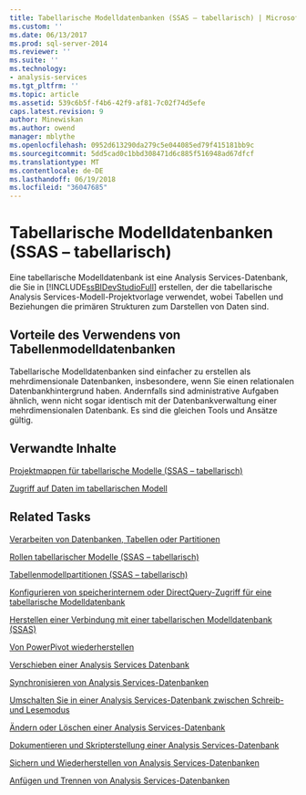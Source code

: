 ```yaml
---
title: Tabellarische Modelldatenbanken (SSAS – tabellarisch) | Microsoft Docs
ms.custom: ''
ms.date: 06/13/2017
ms.prod: sql-server-2014
ms.reviewer: ''
ms.suite: ''
ms.technology:
- analysis-services
ms.tgt_pltfrm: ''
ms.topic: article
ms.assetid: 539c6b5f-f4b6-42f9-af81-7c02f74d5efe
caps.latest.revision: 9
author: Minewiskan
ms.author: owend
manager: mblythe
ms.openlocfilehash: 0952d613290da279c5e044085ed79f415181bb9c
ms.sourcegitcommit: 5dd5cad0c1bbd308471d6c885f516948ad67dfcf
ms.translationtype: MT
ms.contentlocale: de-DE
ms.lasthandoff: 06/19/2018
ms.locfileid: "36047685"
---
```

# <a name="tabular-model-databases-ssas-tabular"></a>Tabellarische Modelldatenbanken (SSAS – tabellarisch)
  Eine tabellarische Modelldatenbank ist eine Analysis Services-Datenbank, die Sie in [!INCLUDE[ssBIDevStudioFull](../../includes/ssbidevstudiofull-md.md)] erstellen, der die tabellarische Analysis Services-Modell-Projektvorlage verwendet, wobei Tabellen und Beziehungen die primären Strukturen zum Darstellen von Daten sind.  
  
## <a name="benefits-of-using-tabular-model-databases"></a>Vorteile des Verwendens von Tabellenmodelldatenbanken  
 Tabellarische Modelldatenbanken sind einfacher zu erstellen als mehrdimensionale Datenbanken, insbesondere, wenn Sie einen relationalen Datenbankhintergrund haben. Andernfalls sind administrative Aufgaben ähnlich, wenn nicht sogar identisch mit der Datenbankverwaltung einer mehrdimensionalen Datenbank. Es sind die gleichen Tools und Ansätze gültig.  
  
## <a name="related-content"></a>Verwandte Inhalte  
 [Projektmappen für tabellarische Modelle &#40;SSAS – tabellarisch&#41;](../tabular-model-solutions-ssas-tabular.md)  
  
 [Zugriff auf Daten im tabellarischen Modell](tabular-model-data-access.md)  
  
## <a name="related-tasks"></a>Related Tasks  
 [Verarbeiten von Datenbanken, Tabellen oder Partitionen](process-database-table-or-partition-analysis-services.md)  
  
 [Rollen tabellarischer Modelle &#40;SSAS – tabellarisch&#41;](tabular-model-roles-ssas-tabular.md)  
  
 [Tabellenmodellpartitionen &#40;SSAS – tabellarisch&#41;](tabular-model-partitions-ssas-tabular.md)  
  
 [Konfigurieren von speicherinternem oder DirectQuery-Zugriff für eine tabellarische Modelldatenbank](enable-directquery-mode-in-ssms.md)  
  
 [Herstellen einer Verbindung mit einer tabellarischen Modelldatenbank &#40;SSAS&#41;](connect-to-a-tabular-model-database-ssas.md)  
  
 [Von PowerPivot wiederherstellen](restore-from-power-pivot.md)  
  
 [Verschieben einer Analysis Services Datenbank](../multidimensional-models/move-an-analysis-services-database.md)  
  
 [Synchronisieren von Analysis Services-Datenbanken](../multidimensional-models/synchronize-analysis-services-databases.md)  
  
 [Umschalten Sie in einer Analysis Services-Datenbank zwischen Schreib-und Lesemodus](../multidimensional-models/switch-an-analysis-services-database-between-readonly-and-readwrite-modes.md)  
  
 [Ändern oder Löschen einer Analysis Services-Datenbank](../multidimensional-models/modify-or-delete-an-analysis-services-database.md)  
  
 [Dokumentieren und Skripterstellung einer Analysis Services-Datenbank](../multidimensional-models/document-and-script-an-analysis-services-database.md)  
  
 [Sichern und Wiederherstellen von Analysis Services-Datenbanken](../multidimensional-models/backup-and-restore-of-analysis-services-databases.md)  
  
 [Anfügen und Trennen von Analysis Services-Datenbanken](../multidimensional-models/attach-and-detach-analysis-services-databases.md)  
  
  